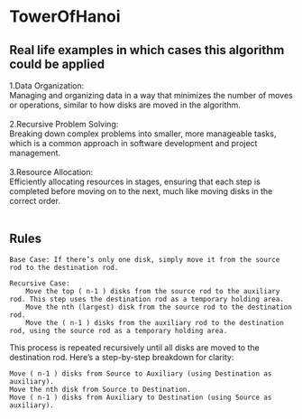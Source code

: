 # TowerOfHanoi
## Real life examples in which cases this algorithm could be applied
1.Data Organization: 
<br>Managing and organizing data in a way that minimizes the number of moves or operations, similar to how disks are moved in the algorithm. <br>
<br>
2.Recursive Problem Solving: <br>Breaking down complex problems into smaller, more manageable tasks, which is a common approach in software development and project management. <br>
<br>
3.Resource Allocation:<br> Efficiently allocating resources in stages, ensuring that each step is completed before moving on to the next, much like moving disks in the correct order.<br>
<br>

## Rules
    Base Case: If there’s only one disk, simply move it from the source rod to the destination rod.

    Recursive Case:
        Move the top ( n-1 ) disks from the source rod to the auxiliary rod. This step uses the destination rod as a temporary holding area.
        Move the nth (largest) disk from the source rod to the destination rod.
        Move the ( n-1 ) disks from the auxiliary rod to the destination rod, using the source rod as a temporary holding area.

This process is repeated recursively until all disks are moved to the destination rod. Here’s a step-by-step breakdown for clarity:

    Move ( n-1 ) disks from Source to Auxiliary (using Destination as auxiliary).
    Move the nth disk from Source to Destination.
    Move ( n-1 ) disks from Auxiliary to Destination (using Source as auxiliary).
